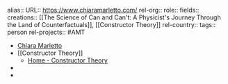 alias::
URL:: https://www.chiaramarletto.com/
rel-org::
role::
fields::
creations:: [[The Science of Can and Can't: A Physicist's Journey Through the Land of Counterfactuals]], [[Constructor Theory]]
rel-country::
tags:: person
rel-projects:: #AMT



- [Chiara Marletto](https://www.chiaramarletto.com/)
- [[Constructor Theory]]
	- [Home - Constructor Theory](https://www.constructortheory.org/)
-
-
